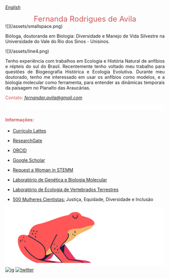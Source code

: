 
[*English*](https://avilaf.github.io/english)

<center> 
<font size="5"><span style="color: IndianRed"> Fernanda Rodrigues de Avila  </span> </font>
</center>
![](/assets/smallspace.png)
<p align="justify"> Bióloga, doutoranda em Biologia: Diversidade e Manejo de Vida Silvestre na Universidade do Vale do Rio dos Sinos - Unisinos.</p>
![](/assets/line4.png)
<p align="justify">Tenho experiência com trabalhos em Ecologia e História Natural de anfíbios e répteis do sul do Brasil. Recentemente tenho voltado meu trabalho para questões de Biogeografia Histórica e Ecologia Evolutiva. Durante meu doutorado, tenho me interessado em usar os anfíbios como modelos, e a biologia molecular como ferramenta, para entender as dinâmicas temporais da paisagem no Planalto das Araucárias.</p>

<span style="color: IndianRed">Contato: </span> *<fernandar.avila@gmail.com>*



![](/assets/smallspace.png)

#### <span style="color: IndianRed"> Informações:  </span>

- [Currículo Lattes](http://buscatextual.cnpq.br/buscatextual/visualizacv.do?id=K4869341A1)
- [ResearchGate](https://www.researchgate.net/profile/Fernanda_Rodrigues_De_Avila)
- [ORCID](https://orcid.org/0000-0002-1572-2722)
- [Google Scholar](https://scholar.google.com.br/citations?user=sgL10A8AAAAJ&hl=pt-BR&oi=sra)
- [Request a Woman in STEMM](https://request500womenscientists.org/profile/14140)

- [Laboratório de Genética e Biologia Molecular](https://evoecogenecons.wixsite.com/labbiomol/membros) 
- [Laboratório de Ecologia de Vertebrados Terrestres](https://herpetologiaunisin.wixsite.com/levert/doutorandos) 
- [500 Mulheres Cientistas:](https://500womenscientists.org/missao-visao) Justiça, Equidade, Diversidade e Inclusão

![](/assets/sapo_rosa.png) [![ig](/assets/ig_p.png=100x20)](https://www.instagram.com/fernandar.avila/)	[![twitter](/assets/twitter_p.png=100x20)](https://twitter.com/fernandar_avila)	






